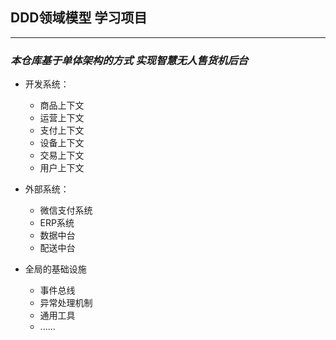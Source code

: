## DDD领域模型 学习项目

---
### *本仓库基于单体架构的方式 实现智慧无人售货机后台*

+ 开发系统：
  - 商品上下文
  - 运营上下文
  - 支付上下文
  - 设备上下文
  - 交易上下文
  - 用户上下文

+ 外部系统：
   - 微信支付系统
   - ERP系统
   - 数据中台
   - 配送中台

 
 + 全局的基础设施
    - 事件总线
    - 异常处理机制
    - 通用工具
    - ......

